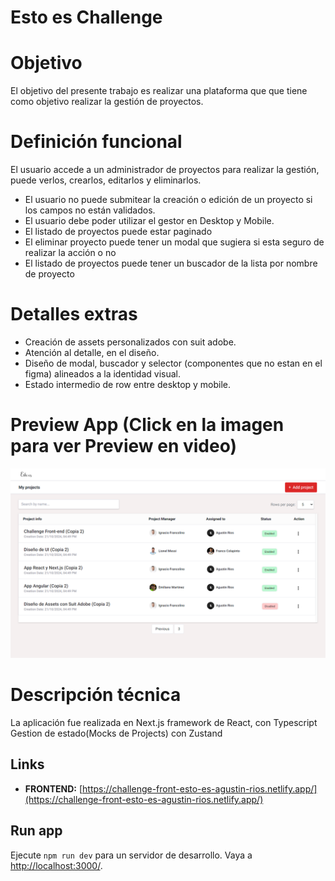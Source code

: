 # Esto es Challenge

# Objetivo

El objetivo del presente trabajo es realizar una plataforma que que tiene como objetivo realizar la gestión de proyectos.

# Definición funcional

El usuario accede a un administrador de proyectos para realizar la gestión, puede verlos, crearlos, editarlos y eliminarlos.

- El usuario no puede submitear la creación o edición de un proyecto si los campos no están validados.
- El usuario debe poder utilizar el gestor en Desktop y Mobile.
- El listado de proyectos puede estar paginado
- El eliminar proyecto puede tener un modal que sugiera si esta seguro de realizar la acción o no
- El listado de proyectos puede tener un buscador de la lista por nombre de proyecto

# Detalles extras

- Creación de assets personalizados con suit adobe.
- Atención al detalle, en el diseño.
- Diseño de modal, buscador y selector (componentes que no estan en el figma) alineados a la identidad visual.
- Estado intermedio de row entre desktop y mobile.

# Preview App (Click en la imagen para ver Preview en video)

[![Ver Video](https://github.com/AgustinNRios/EstoEs-Challenge-front-Agustin-Rios/raw/master/previewEstoEs.PNG)](https://drive.google.com/file/d/1GA5H6rl--Nk9VqFyB_VHgPfSWNWG9pHv/view?usp=drive_link)

# **Descripción técnica**

La aplicación fue realizada en Next.js framework de React, con Typescript
Gestion de estado(Mocks de Projects) con Zustand


## Links

- **FRONTEND:**  [https://challenge-front-esto-es-agustin-rios.netlify.app/](https://challenge-front-esto-es-agustin-rios.netlify.app/)

## Run app

Ejecute `npm run dev` para un servidor de desarrollo. Vaya a [http://localhost:3000/](http://localhost:3000/).
